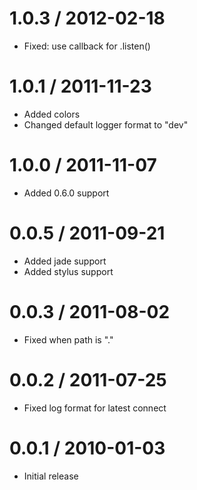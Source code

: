 
1.0.3 / 2012-02-18 
==================

  * Fixed: use callback for .listen()

1.0.1 / 2011-11-23 
==================

  * Added colors
  * Changed default logger format to "dev"

1.0.0 / 2011-11-07 
==================

  * Added 0.6.0 support

0.0.5 / 2011-09-21 
==================

  * Added jade support
  * Added stylus support

0.0.3 / 2011-08-02 
==================

  * Fixed when path is "."

0.0.2 / 2011-07-25 
==================

  * Fixed log format for latest connect

0.0.1 / 2010-01-03
==================

  * Initial release
